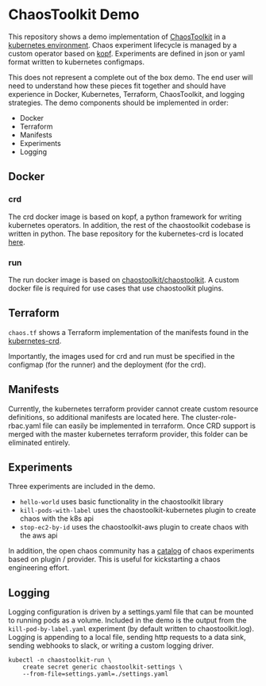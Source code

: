 # ChaosToolkit Demo

This repository shows a demo implementation of [ChaosToolkit](https://chaostoolkit.org/) in a [kubernetes environment](https://github.com/chaostoolkit-incubator/kubernetes-crd). Chaos experiment lifecycle is managed by a custom operator based on [kopf](https://github.com/zalando-incubator/kopf). Experiments are defined in json or yaml format written to kubernetes configmaps.

This does not represent a complete out of the box demo. The end user will need to understand how these pieces fit together and should have experience in Docker, Kubernetes, Terraform, ChaosToolkit, and logging strategies. The demo components should be implemented in order:

* Docker
* Terraform
* Manifests
* Experiments
* Logging

## Docker

### crd

The crd docker image is based on kopf, a python framework for writing kubernetes operators. In addition, the rest of the chaostoolkit codebase is written in python. The base repository for the kubernetes-crd is located [here](https://github.com/chaostoolkit-incubator/kubernetes-crd).

### run

The run docker image is based on [chaostoolkit/chaostoolkit](https://github.com/chaostoolkit/chaostoolkit). A custom docker file is required for use cases that use chaostoolkit plugins.

## Terraform

`chaos.tf` shows a Terraform implementation of the manifests found in the [kubernetes-crd](https://github.com/chaostoolkit-incubator/kubernetes-crd).

Importantly, the images used for crd and run must be specified in the configmap (for the runner) and the deployment (for the crd).

## Manifests

Currently, the kubernetes terraform provider cannot create custom resource definitions, so additional manifests are located here. The cluster-role-rbac.yaml file can easily be implemented in terraform. Once CRD support is merged with the master kubernetes terraform provider, this folder can be eliminated entirely. 

## Experiments

Three experiments are included in the demo.

* `hello-world` uses basic functionality in the chaostoolkit library
* `kill-pods-with-label` uses the chaostoolkit-kubernetes plugin to create chaos with the k8s api
* `stop-ec2-by-id` uses the chaostoolkit-aws plugin to create chaos with the aws api

In addition, the open chaos community has a [catalog](https://github.com/open-chaos/experiment-catalog) of chaos experiments based on plugin / provider. This is useful for kickstarting a chaos engineering effort.

## Logging

Logging configuration is driven by a settings.yaml file that can be mounted to running pods as a volume. Included in the demo is the output from the `kill-pod-by-label.yaml` experiment (by default written to chaostoolkit.log). Logging is appending to a local file, sending http requests to a data sink, sending webhooks to slack, or writing a custom logging driver. 

```
kubectl -n chaostoolkit-run \
    create secret generic chaostoolkit-settings \
    --from-file=settings.yaml=./settings.yaml
```
